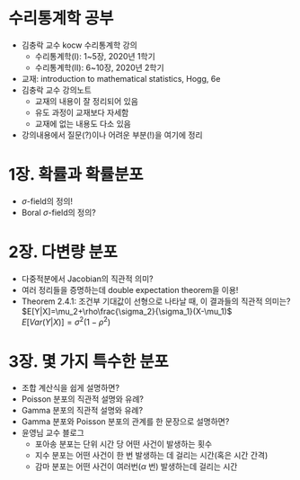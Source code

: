 # 수리통계학 공부 
- 김충락 교수 kocw 수리통계학 강의
  - 수리통계학(I): 1~5장, 2020년 1학기
  - 수리통계학(II): 6~10장, 2020년 2학기 
- 교재: introduction to mathematical statistics, Hogg, 6e
- 김충락 교수 강의노트
  - 교재의 내용이 잘 정리되어 있음
  - 유도 과정이 교재보다 자세함
  - 교재에 없는 내용도 다소 있음
- 강의내용에서 질문(?)이나 어려운 부분(!)을 여기에 정리

# 1장. 확률과 확률분포
- $\sigma$-field의 정의!
- Boral $\sigma$-field의 정의?
    
# 2장. 다변량 분포
- 다중적분에서 Jacobian의 직관적 의미?
- 여러 정리들을 증명하는데 double expectation theorem을 이용!
- Theorem 2.4.1: 조건부 기대값이 선형으로 나타날 때, 이 결과들의 직관적 의미는?  
  $E[Y|X]=\mu_2+\rho\frac{\sigma_2}{\sigma_1}(X-\mu_1)$  
  $E[Var(Y|X)]=\sigma^2(1-\rho^2)$  
  
# 3장. 몇 가지 특수한 분포
- 조합 계산식을 쉽게 설명하면? 
- Poisson 분포의 직관적 설명와 유례?
- Gamma 분포의 직관적 설명와 유례?
- Gamma 분포와 Poisson 분포의 관계를 한 문장으로 설명하면?
- 윤영님 교수 블로그
  - 포아송 분포는 단위 시간 당 어떤 사건이 발생하는 횟수
  - 지수 분포는 어떤 사건이 한 번 발생하는 데 걸리는 시간(혹은 시간 간격)
  - 감마 분포는 어떤 사건이 여러번($\alpha$ 번) 발생하는데 걸리는 시간
  
